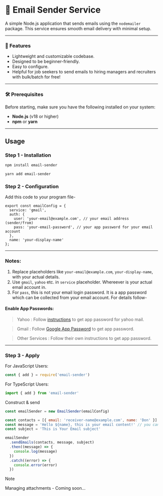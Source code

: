 # 📧 Email Sender Service

A simple Node.js application that sends emails using the `nodemailer` package. This service ensures smooth email delivery with minimal setup.

---

### 🚀 Features

- Lightweight and customizable codebase.
- Designed to be beginner-friendly.
- Easy to configure.
- Helpful for job seekers to send emails to hiring managers and recruiters with bulk/batch for free!

---

### 🛠️ Prerequisites

Before starting, make sure you have the following installed on your system:

- **Node.js** (v18 or higher)
- **npm** or **yarn**

---
## Usage

### Step 1 - Installation

```bash
npm install email-sender
```

```bash
yarn add email-sender
```

### Step 2 - Configuration

Add this code to your program file-

```
export const emailConfig = {
  service: 'gmail',
  auth: {
    user: 'your-email@example.com', // your email address (sender/from)
    pass: 'your-email-password', // your app password for your email account
  },
  name: 'your-display-name'
};
```

---

### Notes:

1. Replace placeholders like `your-email@example.com`, `your-display-name`, with your actual details.
2. Use `gmail`, `yahoo` etc. in `service` placeholder. Whereever is your actual email account in.
3. For `pass`, this is not your email login password. It is a app password which can be collected from your email account. For details follow-

#### Enable App Passwords:

> Yahoo : Follow [instructions](https://help.yahoo.com/kb/SLN15241.html) to get app password for yahoo mail.

> Gmail : Follow [Google App Password](https://knowledge.workspace.google.com/kb/how-to-create-app-passwords-000009237) to get app password.

> Other Services : Follow their own instructions to get app password.

---

### Step 3 - Apply

For JavaScript Users:

```javascript
const { add } = require('email-sender')
```

For TypeScript Users:

```typescript
import { add } from 'email-sender'
```

Construct & send
```js
const emailSender = new EmailSender(emailConfig)

const contacts = [{ email: 'receiver-name@example.com', name: 'Don' }]
const message = 'Hello ${name}, this is your email content!' // you can add html here. Example - 'Hello ${name}, <p><b>this</b> is a test email!</p>'
const subject = 'This is Your Email subject'

emailSender
  .sendEmails(contacts, message, subject)
  .then((message) => {
    console.log(message)
  })
  .catch((error) => {
    console.error(error)
  })
```

> [!Note]
>  Managing attachments - Coming soon...